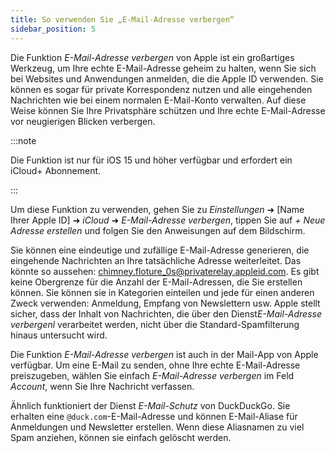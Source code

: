 ```yaml
---
title: So verwenden Sie „E-Mail-Adresse verbergen“
sidebar_position: 5
---
```


Die Funktion *E-Mail-Adresse verbergen* von Apple ist ein großartiges Werkzeug, um Ihre echte E-Mail-Adresse geheim zu halten, wenn Sie sich bei Websites und Anwendungen anmelden, die die Apple ID verwenden. Sie können es sogar für private Korrespondenz nutzen und alle eingehenden Nachrichten wie bei einem normalen E-Mail-Konto verwalten. Auf diese Weise können Sie Ihre Privatsphäre schützen und Ihre echte E-Mail-Adresse vor neugierigen Blicken verbergen.

:::note

Die Funktion ist nur für iOS 15 und höher verfügbar und erfordert ein iCloud+ Abonnement.

:::

Um diese Funktion zu verwenden, gehen Sie zu *Einstellungen* ➜ [Name Ihrer Apple ID] ➜ *iCloud* ➜ *E-Mail-Adresse verbergen*, tippen Sie auf *+ Neue Adresse erstellen* und folgen Sie den Anweisungen auf dem Bildschirm.

Sie können eine eindeutige und zufällige E-Mail-Adresse generieren, die eingehende Nachrichten an Ihre tatsächliche Adresse weiterleitet. Das könnte so aussehen: chimney.floture_0s@privaterelay.appleid.com. Es gibt keine Obergrenze für die Anzahl der E-Mail-Adressen, die Sie erstellen können. Sie können sie in Kategorien einteilen und jede für einen anderen Zweck verwenden: Anmeldung, Empfang von Newslettern usw. Apple stellt sicher, dass der Inhalt von Nachrichten, die über den Dienst*E-Mail-Adresse verbergenl* verarbeitet werden, nicht über die Standard-Spamfilterung hinaus untersucht wird.

Die Funktion *E-Mail-Adresse verbergen* ist auch in der Mail-App von Apple verfügbar. Um eine E-Mail zu senden, ohne Ihre echte E-Mail-Adresse preiszugeben, wählen Sie einfach *E-Mail-Adresse verbergen* im Feld *Account*, wenn Sie Ihre Nachricht verfassen.

Ähnlich funktioniert der Dienst *E-Mail-Schutz* von DuckDuckGo. Sie erhalten eine `@duck.com`-E-Mail-Adresse und können E-Mail-Aliase für Anmeldungen und Newsletter erstellen. Wenn diese Aliasnamen zu viel Spam anziehen, können sie einfach gelöscht werden.
